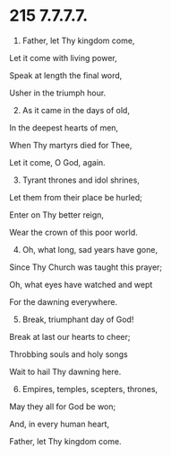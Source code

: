 # 215 7.7.7.7.

1.  Father, let Thy kingdom come,

Let it come with living power,

Speak at length the final word,

Usher in the triumph hour.

2.  As it came in the days of old,

In the deepest hearts of men,

When Thy martyrs died for Thee,

Let it come, O God, again.

3.  Tyrant thrones and idol shrines,

Let them from their place be hurled;

Enter on Thy better reign,

Wear the crown of this poor world.

4.  Oh, what long, sad years have gone,

Since Thy Church was taught this prayer;

Oh, what eyes have watched and wept

For the dawning everywhere.

5.  Break, triumphant day of God!

Break at last our hearts to cheer;

Throbbing souls and holy songs

Wait to hail Thy dawning here.

6.  Empires, temples, scepters, thrones,

May they all for God be won;

And, in every human heart,

Father, let Thy kingdom come.


